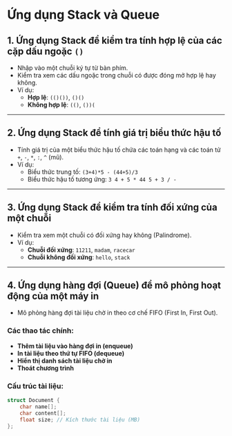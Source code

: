 # Ứng dụng Stack và Queue

## 1. Ứng dụng Stack để kiểm tra tính hợp lệ của các cặp dấu ngoặc `()`
- Nhập vào một chuỗi ký tự từ bàn phím.
- Kiểm tra xem các dấu ngoặc trong chuỗi có được đóng mở hợp lệ hay không.
- Ví dụ:
  - **Hợp lệ**: `(()())`, `()()`
  - **Không hợp lệ**: `(()`, `())(`

---

## 2. Ứng dụng Stack để tính giá trị biểu thức hậu tố
- Tính giá trị của một biểu thức hậu tố chứa các toán hạng và các toán tử `+`, `-`, `*`, `:`, `^` (mũ).
- Ví dụ:
  - Biểu thức trung tố: `(3+4)*5 - (44+5)/3`
  - Biểu thức hậu tố tương ứng: `3 4 + 5 * 44 5 + 3 / -`

---

## 3. Ứng dụng Stack để kiểm tra tính đối xứng của một chuỗi
- Kiểm tra xem một chuỗi có đối xứng hay không (Palindrome).
- Ví dụ:
  - **Chuỗi đối xứng**: `11211`, `madam`, `racecar`
  - **Chuỗi không đối xứng**: `hello`, `stack`

---

## 4. Ứng dụng hàng đợi (Queue) để mô phỏng hoạt động của một máy in
- Mô phỏng hàng đợi tài liệu chờ in theo cơ chế FIFO (First In, First Out).

### Các thao tác chính:
- **Thêm tài liệu vào hàng đợi in (enqueue)**
- **In tài liệu theo thứ tự FIFO (dequeue)**
- **Hiển thị danh sách tài liệu chờ in**
- **Thoát chương trình**

### Cấu trúc tài liệu:
```c
struct Document {
    char name[];
    char content[];
    float size; // Kích thước tài liệu (MB)
};
```


